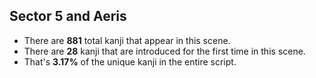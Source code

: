 Sector 5 and Aeris
---
* There are **881** total kanji that appear in this scene.
* There are **28** kanji that are introduced for the first time in this scene.
* That's **3.17%** of the unique kanji in the entire script.